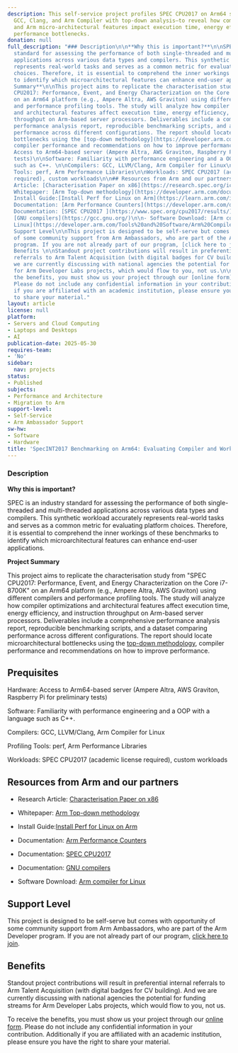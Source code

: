 ```yaml
---
description: This self-service project profiles SPEC CPU2017 on Arm64 servers—using
  GCC, Clang, and Arm Compiler with top-down analysis—to reveal how compiler choices
  and Arm micro-architectural features impact execution time, energy efficiency, and
  performance bottlenecks.
donation: null
full_description: "### Description\n\n**Why this is important?**\n\nSPEC is an industry
  standard for assessing the performance of both single-threaded and multi-threaded
  applications across various data types and compilers. This synthetic workload accurately
  represents real-world tasks and serves as a common metric for evaluating platform
  choices. Therefore, it is essential to comprehend the inner workings of these benchmarks
  to identify which microarchitectural features can enhance end-user applications.\n\n**Project
  Summary**\n\nThis project aims to replicate the characterisation study from \"SPEC
  CPU2017: Performance, Event, and Energy Characterization on the Core i7-8700K\"
  on an Arm64 platform (e.g., Ampere Altra, AWS Graviton) using different compilers
  and performance profiling tools. The study will analyze how compiler optimizations
  and architectural features affect execution time, energy efficiency, and instruction
  throughput on Arm-based server processors. Deliverables include a comprehensive
  performance analysis report, reproducible benchmarking scripts, and a dataset comparing
  performance across different configurations. The report should locate microarchitectural
  bottlenecks using the [top-down methodology](https://developer.arm.com/documentation/109542/0100/Arm-Topdown-methodology),
  compiler performance and recommendations on how to improve performance.\n\n## Prequisites\n\nHardware:
  Access to Arm64-based server (Ampere Altra, AWS Graviton, Raspberry Pi for preliminary
  tests)\n\nSoftware: Familiarity with performance engineering and a OOP with a language
  such as C++. \n\nCompilers: GCC, LLVM/Clang, Arm Compiler for Linux\n\nProfiling
  Tools: perf, Arm Performance Libraries\n\nWorkloads: SPEC CPU2017 (academic license
  required), custom workloads\n\n## Resources from Arm and our partners\n\n- Research
  Article: [Characterisation Paper on x86](https://research.spec.org/icpe_proceedings/2019/proceedings/p111.pdf)\n\n-
  Whitepaper: [Arm Top-down methodology](https://developer.arm.com/documentation/109542/0100/Arm-Topdown-methodology)\n\n-
  Install Guide:[Install Perf for Linux on Arm](https://learn.arm.com/install-guides/perf/)\n\n-
  Documentation: [Arm Performance Counters](https://developer.arm.com/documentation/ddi0379/a/Introduction/Performance-counters)\n\n-
  Documentation: [SPEC CPU2017 ](https://www.spec.org/cpu2017/results/)\n\n- Documentation:
  [GNU compilers](https://gcc.gnu.org/)\n\n- Software Download: [Arm compiler for
  Linux](https://developer.arm.com/Tools%20and%20Software/Arm%20Compiler%20for%20Linux)\n\n##
  Support Level\n\nThis project is designed to be self-serve but comes with opportunity
  of some community support from Arm Ambassadors, who are part of the Arm Developer
  program. If you are not already part of our program, [click here to join](https://www.arm.com/resources/developer-program?#register).\n\n\n##
  Benefits \n\nStandout project contributions will result in preferential internal
  referrals to Arm Talent Acquisition (with digital badges for CV building).  And
  we are currently discussing with national agencies the potential for funding streams
  for Arm Developer Labs projects, which would flow to you, not us.\n\nTo receive
  the benefits, you must show us your project through our [online form](https://forms.office.com/e/VZnJQLeRhD).
  Please do not include any confidential information in your contribution. Additionally
  if you are affiliated with an academic institution, please ensure you have the right
  to share your material."
layout: article
license: null
platform:
- Servers and Cloud Computing
- Laptops and Desktops
- AI
publication-date: 2025-05-30
requires-team:
- 'No'
sidebar:
  nav: projects
status:
- Published
subjects:
- Performance and Architecture
- Migration to Arm
support-level:
- Self-Service
- Arm Ambassador Support
sw-hw:
- Software
- Hardware
title: 'SpecINT2017 Benchmarking on Arm64: Evaluating Compiler and Workload Performance'
---
```


### Description

**Why this is important?**

SPEC is an industry standard for assessing the performance of both single-threaded and multi-threaded applications across various data types and compilers. This synthetic workload accurately represents real-world tasks and serves as a common metric for evaluating platform choices. Therefore, it is essential to comprehend the inner workings of these benchmarks to identify which microarchitectural features can enhance end-user applications.

**Project Summary**

This project aims to replicate the characterisation study from "SPEC CPU2017: Performance, Event, and Energy Characterization on the Core i7-8700K" on an Arm64 platform (e.g., Ampere Altra, AWS Graviton) using different compilers and performance profiling tools. The study will analyze how compiler optimizations and architectural features affect execution time, energy efficiency, and instruction throughput on Arm-based server processors. Deliverables include a comprehensive performance analysis report, reproducible benchmarking scripts, and a dataset comparing performance across different configurations. The report should locate microarchitectural bottlenecks using the [top-down methodology](https://developer.arm.com/documentation/109542/0100/Arm-Topdown-methodology), compiler performance and recommendations on how to improve performance.

## Prequisites

Hardware: Access to Arm64-based server (Ampere Altra, AWS Graviton, Raspberry Pi for preliminary tests)

Software: Familiarity with performance engineering and a OOP with a language such as C++. 

Compilers: GCC, LLVM/Clang, Arm Compiler for Linux

Profiling Tools: perf, Arm Performance Libraries

Workloads: SPEC CPU2017 (academic license required), custom workloads

## Resources from Arm and our partners

- Research Article: [Characterisation Paper on x86](https://research.spec.org/icpe_proceedings/2019/proceedings/p111.pdf)

- Whitepaper: [Arm Top-down methodology](https://developer.arm.com/documentation/109542/0100/Arm-Topdown-methodology)

- Install Guide:[Install Perf for Linux on Arm](https://learn.arm.com/install-guides/perf/)

- Documentation: [Arm Performance Counters](https://developer.arm.com/documentation/ddi0379/a/Introduction/Performance-counters)

- Documentation: [SPEC CPU2017 ](https://www.spec.org/cpu2017/results/)

- Documentation: [GNU compilers](https://gcc.gnu.org/)

- Software Download: [Arm compiler for Linux](https://developer.arm.com/Tools%20and%20Software/Arm%20Compiler%20for%20Linux)

## Support Level

This project is designed to be self-serve but comes with opportunity of some community support from Arm Ambassadors, who are part of the Arm Developer program. If you are not already part of our program, [click here to join](https://www.arm.com/resources/developer-program?#register).


## Benefits 

Standout project contributions will result in preferential internal referrals to Arm Talent Acquisition (with digital badges for CV building).  And we are currently discussing with national agencies the potential for funding streams for Arm Developer Labs projects, which would flow to you, not us.

To receive the benefits, you must show us your project through our [online form](https://forms.office.com/e/VZnJQLeRhD). Please do not include any confidential information in your contribution. Additionally if you are affiliated with an academic institution, please ensure you have the right to share your material.